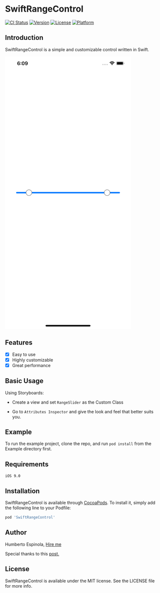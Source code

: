 # SwiftRangeControl

[![CI Status](https://img.shields.io/travis/hespinola/SwiftRangeControl.svg?style=flat)](https://travis-ci.org/hespinola/SwiftRangeControl)
[![Version](https://img.shields.io/cocoapods/v/SwiftRangeControl.svg?style=flat)](https://cocoapods.org/pods/SwiftRangeControl)
[![License](https://img.shields.io/cocoapods/l/SwiftRangeControl.svg?style=flat)](https://cocoapods.org/pods/SwiftRangeControl)
[![Platform](https://img.shields.io/cocoapods/p/SwiftRangeControl.svg?style=flat)](https://cocoapods.org/pods/SwiftRangeControl)

## Introduction

SwiftRangeControl is a simple and customizable control written in Swift.

![](https://github.com/hespinola/SwiftRangeControl/blob/master/Screenshots/screenshot-1.png)

## Features

- [x] Easy to use
- [x] Highly customizable
- [x] Great performance

## Basic Usage
Using Storyboards:

* Create a view and set `RangeSlider` as the Custom Class

* Go to `Attributes Inspector` and give the look and feel that better suits you.


## Example

To run the example project, clone the repo, and run `pod install` from the Example directory first.

## Requirements

```
iOS 9.0
```

## Installation

SwiftRangeControl is available through [CocoaPods](https://cocoapods.org). To install
it, simply add the following line to your Podfile:

```ruby
pod 'SwiftRangeControl'
```

## Author

Humberto Espinola, [Hire me](h.espinola@icloud.com)

Special thanks to this [post.](https://www.raywenderlich.com/2297-how-to-make-a-custom-control-tutorial-a-reusable-slider)

## License

SwiftRangeControl is available under the MIT license. See the LICENSE file for more info.
